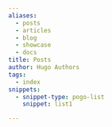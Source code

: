```yaml
---
aliases:
  - posts
  - articles
  - blog
  - showcase
  - docs
title: Posts
author: Hugo Authors
tags:
  - index
snippets:
  - snippet-type: pogo-list
    snippet: list1

---
```

